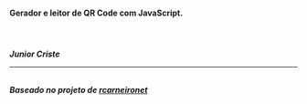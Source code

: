 <h4>Gerador e leitor de QR Code com JavaScript.</h4>
<br/><h5>Junior Criste
<br/><hr/>
<br/>Baseado no projeto de <a href="https://github.com/rcarneironet/qrcode-js">rcarneironet</a></h5>